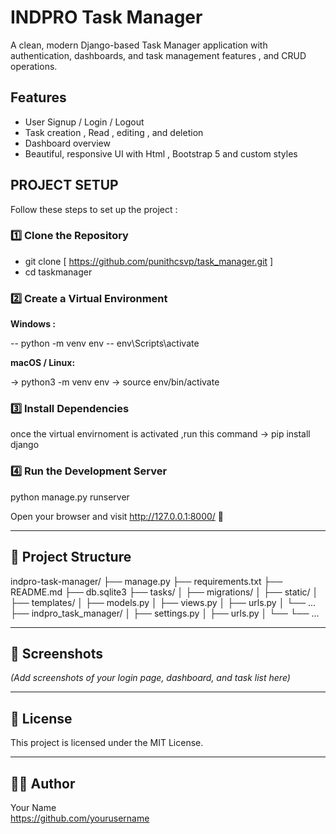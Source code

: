 # INDPRO Task Manager

A clean, modern Django-based Task Manager application with authentication, dashboards, and task management features , and CRUD operations.

##  Features

- User Signup / Login / Logout
- Task creation , Read , editing , and deletion
- Dashboard overview
- Beautiful, responsive UI with Html , Bootstrap 5 and custom styles

##  PROJECT SETUP

Follow these steps to set up the project :

### 1️⃣ Clone the Repository

 - git clone [ https://github.com/punithcsvp/task_manager.git ]
 - cd taskmanager

### 2️⃣ Create a Virtual Environment

**Windows :**

-- python -m venv env
-- env\Scripts\activate

**macOS / Linux:**

-> python3 -m venv env
-> source env/bin/activate

### 3️⃣ Install Dependencies

once the virtual envirnoment is activated ,run this command
-> pip install django

###  4️⃣ Run the Development Server

python manage.py runserver

Open your browser and visit http://127.0.0.1:8000/ 🎉

---

## 📂 Project Structure

indpro-task-manager/
├── manage.py
├── requirements.txt
├── README.md
├── db.sqlite3
├── tasks/
│   ├── migrations/
│   ├── static/
│   ├── templates/
│   ├── models.py
│   ├── views.py
│   ├── urls.py
│   └── ...
├── indpro_task_manager/
│   ├── settings.py
│   ├── urls.py
│   └── 
└── ...

---


## 📸 Screenshots

*(Add screenshots of your login page, dashboard, and task list here)*

---

## 📃 License

This project is licensed under the MIT License.

---

## 👩‍💻 Author

Your Name  
https://github.com/yourusername

